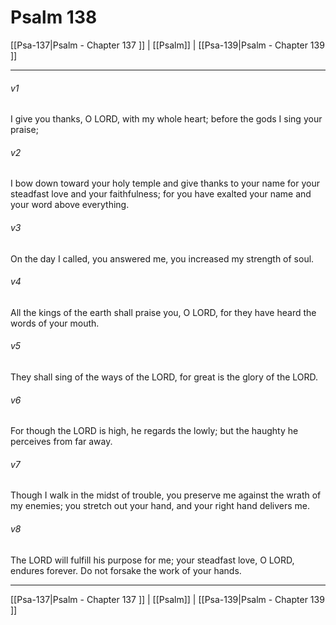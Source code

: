 # Psalm 138

[[Psa-137|Psalm - Chapter 137 ]] | [[Psalm]] | [[Psa-139|Psalm - Chapter 139 ]]
***

###### v1
I give you thanks, O LORD, with my whole heart; before the gods I sing your praise;
###### v2
I bow down toward your holy temple and give thanks to your name for your steadfast love and your faithfulness; for you have exalted your name and your word above everything.
###### v3
On the day I called, you answered me, you increased my strength of soul.
###### v4
All the kings of the earth shall praise you, O LORD, for they have heard the words of your mouth.
###### v5
They shall sing of the ways of the LORD, for great is the glory of the LORD.
###### v6
For though the LORD is high, he regards the lowly; but the haughty he perceives from far away.
###### v7
Though I walk in the midst of trouble, you preserve me against the wrath of my enemies; you stretch out your hand, and your right hand delivers me.
###### v8
The LORD will fulfill his purpose for me; your steadfast love, O LORD, endures forever. Do not forsake the work of your hands.

***

[[Psa-137|Psalm - Chapter 137 ]] | [[Psalm]] | [[Psa-139|Psalm - Chapter 139 ]]
